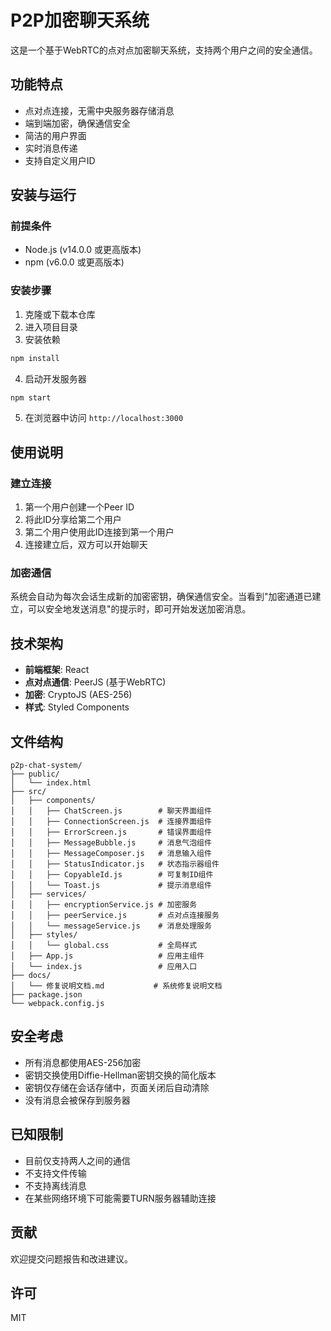 # P2P加密聊天系统

这是一个基于WebRTC的点对点加密聊天系统，支持两个用户之间的安全通信。

## 功能特点

- 点对点连接，无需中央服务器存储消息
- 端到端加密，确保通信安全
- 简洁的用户界面
- 实时消息传递
- 支持自定义用户ID

## 安装与运行

### 前提条件

- Node.js (v14.0.0 或更高版本)
- npm (v6.0.0 或更高版本)

### 安装步骤

1. 克隆或下载本仓库
2. 进入项目目录
3. 安装依赖

```bash
npm install
```

4. 启动开发服务器

```bash
npm start
```

5. 在浏览器中访问 `http://localhost:3000`

## 使用说明

### 建立连接

1. 第一个用户创建一个Peer ID
2. 将此ID分享给第二个用户
3. 第二个用户使用此ID连接到第一个用户
4. 连接建立后，双方可以开始聊天

### 加密通信

系统会自动为每次会话生成新的加密密钥，确保通信安全。当看到"加密通道已建立，可以安全地发送消息"的提示时，即可开始发送加密消息。

## 技术架构

- **前端框架**: React
- **点对点通信**: PeerJS (基于WebRTC)
- **加密**: CryptoJS (AES-256)
- **样式**: Styled Components

## 文件结构

```
p2p-chat-system/
├── public/
│   └── index.html
├── src/
│   ├── components/
│   │   ├── ChatScreen.js        # 聊天界面组件
│   │   ├── ConnectionScreen.js  # 连接界面组件
│   │   ├── ErrorScreen.js       # 错误界面组件
│   │   ├── MessageBubble.js     # 消息气泡组件
│   │   ├── MessageComposer.js   # 消息输入组件
│   │   ├── StatusIndicator.js   # 状态指示器组件
│   │   ├── CopyableId.js        # 可复制ID组件
│   │   └── Toast.js             # 提示消息组件
│   ├── services/
│   │   ├── encryptionService.js # 加密服务
│   │   ├── peerService.js       # 点对点连接服务
│   │   └── messageService.js    # 消息处理服务
│   ├── styles/
│   │   └── global.css           # 全局样式
│   ├── App.js                   # 应用主组件
│   └── index.js                 # 应用入口
├── docs/
│   └── 修复说明文档.md           # 系统修复说明文档
├── package.json
└── webpack.config.js
```

## 安全考虑

- 所有消息都使用AES-256加密
- 密钥交换使用Diffie-Hellman密钥交换的简化版本
- 密钥仅存储在会话存储中，页面关闭后自动清除
- 没有消息会被保存到服务器

## 已知限制

- 目前仅支持两人之间的通信
- 不支持文件传输
- 不支持离线消息
- 在某些网络环境下可能需要TURN服务器辅助连接

## 贡献

欢迎提交问题报告和改进建议。

## 许可

MIT
